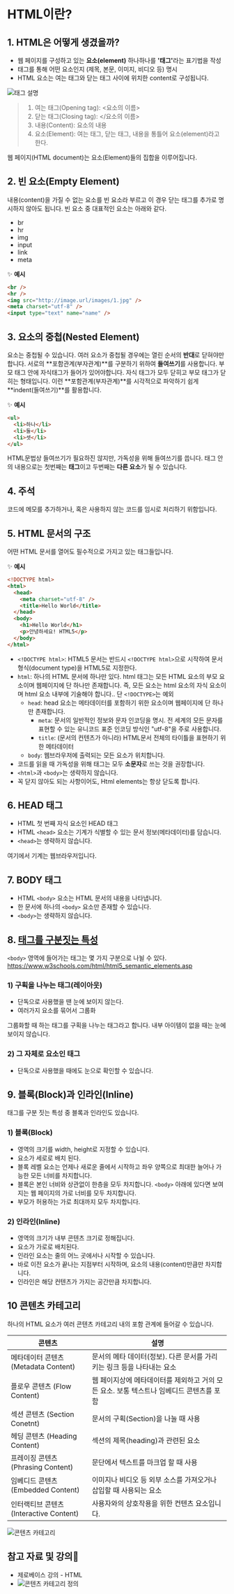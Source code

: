 # HTML이란?

## 1. HTML은 어떻게 생겼을까?

- 웹 페이지를 구성하고 있는 <strong>요소(element)</strong> 하나하나를 <strong>'태그'</strong>라는 표기법을 작성
- 태그를 통해 어떤 요소인지 (제목, 본문, 이미지, 비디오 등) 명시
- HTML 요소는 여는 태그와 닫는 태그 사이에 위치한 content로 구성됩니다.

![태그 설명](./images/whatisHTML1.png)

> 1.  여는 태그(Opening tag): <요소의 이름>
> 2.  닫는 태그(Closing tag): </요소의 이름>
> 3.  내용(Content): 요소의 내용
> 4.  요소(Element): 여는 태그, 닫는 태그, 내용을 통틀어 요소(element)라고 한다.

웹 페이지(HTML document)는 요소(Element)들의 집합을 이루어집니다.

## 2. 빈 요소(Empty Element)

내용(content)을 가질 수 없는 요소를 빈 요소라 부르고 이 경우 닫는 태그를 추가로 명시하지 않아도 됩니다.
빈 요소 중 대표적인 요소는 아래와 같다.

- br
- hr
- img
- input
- link
- meta

✨ **예시**

```html
<br />
<hr />
<img src="http://image.url/images/1.jpg" />
<meta charset="utf-8" />
<input type="text" name="name" />
```

## 3. 요소의 중첩(Nested Element)

요소는 중첩될 수 있습니다. 여러 요소가 중첩될 경우에는 열린 순서의 **반대**로 닫혀야만 합니다. 서로의 **포함관계(부자관계)**를 구분하기 위하여 **들여쓰기**를 사용합니다.
부모 태그 안에 자식태그가 들어가 있어야합니다. 자식 태그가 모두 닫히고 부모 태그가 닫히는 형태입니다. 이런 **포함관계(부자관계)**를 시각적으로 파악하기 쉽게 **indent(들여쓰기)**를 활용합니다.

✨ **예시**

```html
<ul>
  <li>하나</li>
  <li>둘</li>
  <li>셋</li>
</ul>
```

HTML문법상 들여쓰기가 필요하진 않지만, 가독성을 위해 들여쓰기를 씁니다.
태그 안의 내용으로는 첫번째는 **태그**이고 두번째는 **다른 요소**가 될 수 있습니다.

## 4. 주석

코드에 메모를 추가하거나, 혹은 사용하지 않는 코드를 임시로 처리하기 위함입니다.

<!-- 안녕하세요 -->

## 5. HTML 문서의 구조

어떤 HTML 문서를 열어도 필수적으로 가지고 있는 태그들입니다.

✨ **예시**

```html
<!DOCTYPE html>
<html>
  <head>
    <meta charset="utf-8" />
    <title>Hello World</title>
  </head>
  <body>
    <h1>Hello World</h1>
    <p>안녕하세요! HTML5</p>
  </body>
</html>
```

- `<!DOCTYPE html>`: HTML5 문서는 반드시 `<!DOCTYPE html>`으로 시작하여 문서 형식(document type)을 HTML5로 지정한다.
- `html`: 하나의 HTML 문서에 하나만 있다. html 태그는 모든 HTML 요소의 부모 요소이며 웹페이지에 단 하나만 존재합니다. 즉, 모든 요소는 html 요소의 자식 요소이며 html 요소 내부에 기술해야 합니다.. 단 `<!DOCTYPE>`는 예외
  - `head`: head 요소는 메타데이터를 포함하기 위한 요소이며 웹페이지에 단 하나만 존재합니다.
    - `meta`: 문서의 일반적인 정보와 문자 인코딩을 명시. 전 세계의 모든 문자를 표현할 수 있는 유니코드 표준 인코딩 방식인 "utf-8"을 주로 사용합니다.
    - `title`: (문서의 컨텐츠가 아니라) HTML문서 전체의 타이틀을 표현하기 위한 메타데이터
  - `body`: 웹브라우저에 출력되는 모든 요소가 위치합니다.
- 코드를 읽을 때 가독성을 위해 태그는 모두 **소문자**로 쓰는 것을 권장합니다.
- `<html>`과 `<body>`는 생략하지 않습니다.
- 꼭 닫지 않아도 되는 사항이어도, Html elements는 항상 닫도록 합니다.

## 6. HEAD 태그

- HTML 첫 번째 자식 요소인 HEAD 태그
- HTML `<head>` 요소는 기계가 식별할 수 있는 문서 정보(메타데이터)를 담습니다.
- `<head>`는 생략하지 않습니다.

여기에서 기계는 웹브라우저입니다.

## 7. BODY 태그

- HTML `<body>` 요소는 HTML 문서의 내용을 나타냅니다.
- 한 문서에 하나의 `<body>` 요소만 존재할 수 있습니다.
- `<body>`는 생략하지 않습니다.

## 8. [태그를 구분짓는 특성](https://github.com/canmarkme/Today-ILearned/blob/main/HTML/05.%20%EA%B5%AC%EC%A1%B0%EB%A5%BC%20%EB%82%98%ED%83%80%EB%82%B4%EB%8A%94%20%EC%9A%94%EC%86%8C.md)

`<body>` 영역에 들어가는 태그는 몇 가지 구분으로 나뉠 수 있다.
https://www.w3schools.com/html/html5_semantic_elements.asp

### 1) 구획을 나누는 태그(레이아웃)

- 단독으로 사용했을 땐 눈에 보이지 않는다.
- 여러가지 요소를 묶어서 그룹화

그룹화할 때 하는 태그를 구획을 나누는 태그라고 합니다. 내부 아이템이 없을 때는 눈에 보이지 않습니다.

### 2) 그 자체로 요소인 태그

- 단독으로 사용했을 때에도 눈으로 확인할 수 있습니다.

## 9. 블록(Block)과 인라인(Inline)

태그를 구분 짓는 특성 중 블록과 인라인도 있습니다.

### 1) 블록(Block)

- 영역의 크기를 width, height로 지정할 수 있습니다.
- 요소가 세로로 배치 된다.
- 블록 레벨 요소는 언제나 새로운 줄에서 시작하고 좌우 양쪽으로 최대한 늘어나 가능한 모든 너비를 차지합니다.
- 블록은 본인 너비와 상관없이 한층을 모두 차지합니다. `<body>` 아래에 있다면 보여지는 웹 페이지의 가로 너비를 모두 차지합니다.
- 부모가 허용하는 가로 최대까지 모두 차지합니다.

### 2) 인라인(Inline)

- 영역의 크기가 내부 콘텐츠 크기로 정해집니다.
- 요소가 가로로 배치된다.
- 인라인 요소는 줄의 어느 곳에서나 시작할 수 있습니다.
- 바로 이전 요소가 끝나는 지점부터 시작하며, 요소의 내용(content)만큼만 차지합니다.
- 인라인은 해당 컨텐츠가 가지는 공간만큼 차지합니다.

## 10 콘텐츠 카테고리

하나의 HTML 요소가 여러 콘텐츠 카테고리 내의 포함 관계에 들어갈 수 있습니다.

| 콘텐츠                                  | 설명                                                                                     |
| --------------------------------------- | ---------------------------------------------------------------------------------------- |
| 메타데이터 콘텐츠 (Metadata Content)    | 문서의 메타 데이터(정보). 다른 문서를 가리키는 링크 등을 나타내는 요소                   |
| 플로우 콘텐츠 (Flow Content)            | 웹 페이지상에 메타데이터를 제외하고 거의 모든 요소. 보통 텍스트나 임베디드 콘텐츠를 포함 |
| 섹션 콘텐츠 (Section Conetnt)           | 문서의 구획(Section)을 나눌 때 사용                                                      |
| 헤딩 콘텐츠 (Heading Content)           | 섹션의 제목(heading)과 관련된 요소                                                       |
| 프레이징 콘텐츠 (Phrasing Content)      | 문단에서 텍스트를 마크업 할 때 사용                                                      |
| 임베디드 콘텐츠 (Embedded Content)      | 이미지나 비디오 등 외부 소스를 가져오거나 삽입할 때 사용되는 요소                        |
| 인터랙티브 콘텐츠 (Interactive Content) | 사용자와의 상호작용을 위한 컨텐츠 요소입니다.                                            |

![콘텐츠 카테고리](./images/Content_categories_venn.png)

## 참고 자료 및 강의📑

- 제로베이스 강의 - HTML
- ![콘텐츠 카테고리 정의](https://developer.mozilla.org/ko/docs/Web/Guide/HTML/Content_categories)
